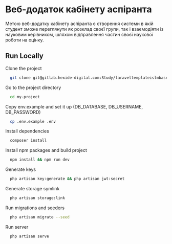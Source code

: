 # Веб-додаток кабінету аспіранта
Метою веб-додатку кабінету аспіранта є створення системи в якій студент
зможе переглянути як розклад своєї групи, так і взаємодіяти із науковим
керівником, шляхом відправлення частин своєї наукової роботи на оцінку.
## Run Locally

Clone the project

```bash
  git clone git@gitlab.hexide-digital.com:Study/laraveltemplateislmbased.git
```

Go to the project directory

```bash
  cd my-project
```

Copy env.example and set it up (DB_DATABASE, DB_USERNAME, DB_PASSWORD)

```bash
  cp .env.example .env
```

Install dependencies

```bash
  composer install
```

Install npm packages and build project

```bash
  npm install && npm run dev
```

Generate keys

```bash
  php artisan key:generate && php artisan jwt:secret
```

Generate storage symlink

```bash
  php artisan storage:link
```

Run migrations and seeders

```bash
  php artisan migrate --seed
```

Run server

```bash
  php artisan serve
```
